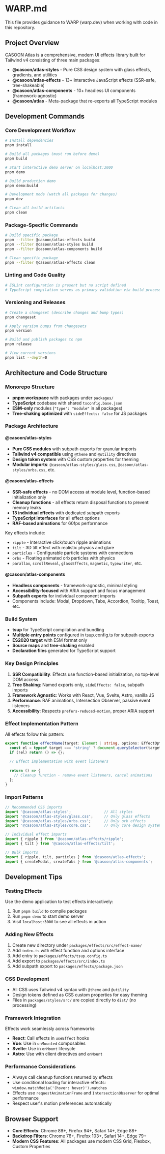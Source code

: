 # WARP.md

This file provides guidance to WARP (warp.dev) when working with code in this repository.

## Project Overview

CASOON Atlas is a comprehensive, modern UI effects library built for Tailwind v4 consisting of three main packages:

- **@casoon/atlas-styles** - Pure CSS design system with glass effects, gradients, and utilities
- **@casoon/atlas-effects** - 13+ interactive JavaScript effects (SSR-safe, tree-shakeable)
- **@casoon/atlas-components** - 10+ headless UI components (framework-agnostic)
- **@casoon/atlas** - Meta-package that re-exports all TypeScript modules

## Development Commands

### Core Development Workflow
```bash
# Install dependencies
pnpm install

# Build all packages (must run before demo)
pnpm build

# Start interactive demo server on localhost:3000
pnpm demo

# Build production demo
pnpm demo:build

# Development mode (watch all packages for changes)
pnpm dev

# Clean all build artifacts
pnpm clean
```

### Package-Specific Commands
```bash
# Build specific package
pnpm --filter @casoon/atlas-effects build
pnpm --filter @casoon/atlas-styles build
pnpm --filter @casoon/atlas-components build

# Clean specific package
pnpm --filter @casoon/atlas-effects clean
```

### Linting and Code Quality
```bash
# ESLint configuration is present but no script defined
# TypeScript compilation serves as primary validation via build process
```

### Versioning and Releases
```bash
# Create a changeset (describe changes and bump types)
pnpm changeset

# Apply version bumps from changesets
pnpm version

# Build and publish packages to npm
pnpm release

# View current versions
pnpm list --depth=0
```

## Architecture and Code Structure

### Monorepo Structure
- **pnpm workspace** with packages under `packages/`
- **TypeScript** codebase with shared `tsconfig.base.json`
- **ESM-only** modules (`"type": "module"` in all packages)
- **Tree-shaking optimized** with `sideEffects: false` for JS packages

### Package Architecture

#### @casoon/atlas-styles
- **Pure CSS modules** with subpath exports for granular imports
- **Tailwind v4 compatible** using `@theme` and `@utility` directives
- **Design token system** with CSS custom properties for theming
- **Modular imports**: `@casoon/atlas-styles/glass.css`, `@casoon/atlas-styles/orbs.css`, etc.

#### @casoon/atlas-effects
- **SSR-safe effects** - no DOM access at module level, function-based initialization only
- **Cleanup functions** - all effects return disposal functions to prevent memory leaks
- **13 individual effects** with dedicated subpath exports
- **TypeScript interfaces** for all effect options
- **RAF-based animations** for 60fps performance

Key effects include:
- `ripple` - Interactive click/touch ripple animations
- `tilt` - 3D tilt effect with realistic physics and glare
- `particles` - Configurable particle systems with connections
- `orbs` - Floating animated orb particles with physics
- `parallax`, `scrollReveal`, `glassEffects`, `magnetic`, `typewriter`, etc.

#### @casoon/atlas-components
- **Headless components** - framework-agnostic, minimal styling
- **Accessibility-focused** with ARIA support and focus management
- **Subpath exports** for individual component imports
- Components include: Modal, Dropdown, Tabs, Accordion, Tooltip, Toast, etc.

### Build System
- **tsup** for TypeScript compilation and bundling
- **Multiple entry points** configured in tsup.config.ts for subpath exports
- **ES2020 target** with ESM format only
- **Source maps** and **tree-shaking** enabled
- **Declaration files** generated for TypeScript support

### Key Design Principles

1. **SSR Compatibility**: Effects use function-based initialization, no top-level DOM access
2. **Tree Shaking**: Named exports only, `sideEffects: false`, subpath imports
3. **Framework Agnostic**: Works with React, Vue, Svelte, Astro, vanilla JS
4. **Performance**: RAF animations, Intersection Observer, passive event listeners
5. **Accessibility**: Respects `prefers-reduced-motion`, proper ARIA support

### Effect Implementation Pattern
All effects follow this pattern:
```typescript
export function effectName(target: Element | string, options: EffectOptions = {}) {
  const el = typeof target === 'string' ? document.querySelector(target) : target;
  if (!el) return () => {};
  
  // Effect implementation with event listeners
  
  return () => {
    // Cleanup function - remove event listeners, cancel animations
  };
}
```

### Import Patterns
```typescript
// Recommended CSS imports
import '@casoon/atlas-styles';               // All styles
import '@casoon/atlas-styles/glass.css';     // Only glass effects
import '@casoon/atlas-styles/orbs.css';      // Only orb effects
import '@casoon/atlas-styles/core.css';      // Only core design system

// Individual effect imports
import { ripple } from '@casoon/atlas-effects/ripple';
import { tilt } from '@casoon/atlas-effects/tilt';

// Bulk imports
import { ripple, tilt, particles } from '@casoon/atlas-effects';
import { createModal, createTabs } from '@casoon/atlas-components';
```

## Development Tips

### Testing Effects
Use the demo application to test effects interactively:
1. Run `pnpm build` to compile packages
2. Run `pnpm demo` to start demo server
3. Visit `localhost:3000` to see all effects in action

### Adding New Effects
1. Create new directory under `packages/effects/src/effect-name/`
2. Add `index.ts` with effect function and options interface
3. Add entry to `packages/effects/tsup.config.ts`
4. Add export to `packages/effects/src/index.ts`
5. Add subpath export to `packages/effects/package.json`

### CSS Development
- All CSS uses Tailwind v4 syntax with `@theme` and `@utility`
- Design tokens defined as CSS custom properties for easy theming
- Files in `packages/styles/src/` are copied directly to `dist/` (no processing)

### Framework Integration
Effects work seamlessly across frameworks:
- **React**: Call effects in `useEffect` hooks
- **Vue**: Use in `onMounted` composables
- **Svelte**: Use in `onMount` lifecycle
- **Astro**: Use with client directives and `onMount`

### Performance Considerations
- Always call cleanup functions returned by effects
- Use conditional loading for interactive effects: `window.matchMedia('(hover: hover)').matches`
- Effects use `requestAnimationFrame` and `IntersectionObserver` for optimal performance
- Respect user's motion preferences automatically

## Browser Support
- **Core Effects**: Chrome 88+, Firefox 94+, Safari 14+, Edge 88+
- **Backdrop Filters**: Chrome 76+, Firefox 103+, Safari 14+, Edge 79+
- **Modern CSS Features**: All packages use modern CSS Grid, Flexbox, Custom Properties